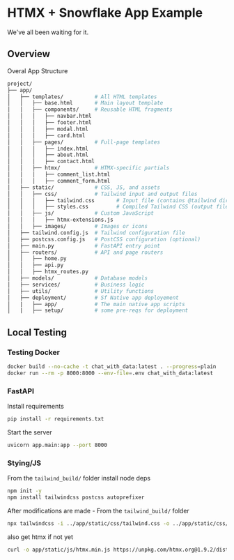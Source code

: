 # HTMX + Snowflake App Example

We've all been waiting for it.

## Overview
Overal App Structure
```graphql
project/
├── app/
│   ├── templates/          # All HTML templates
│   │   ├── base.html       # Main layout template
│   │   ├── components/     # Reusable HTML fragments
│   │   │   ├── navbar.html
│   │   │   ├── footer.html
│   │   │   ├── modal.html
│   │   │   ├── card.html
│   │   ├── pages/          # Full-page templates
│   │   │   ├── index.html
│   │   │   ├── about.html
│   │   │   ├── contact.html
│   │   ├── htmx/           # HTMX-specific partials
│   │   │   ├── comment_list.html
│   │   │   ├── comment_form.html
│   ├── static/             # CSS, JS, and assets
│   │   ├── css/            # Tailwind input and output files
│   │   │   ├── tailwind.css       # Input file (contains @tailwind directives)
│   │   │   ├── styles.css         # Compiled Tailwind CSS (output file)
│   │   ├── js/             # Custom JavaScript
│   │   │   ├── htmx-extensions.js
│   │   ├── images/         # Images or icons
│   ├── tailwind.config.js  # Tailwind configuration file
│   ├── postcss.config.js   # PostCSS configuration (optional)
│   ├── main.py             # FastAPI entry point
│   ├── routers/            # API and page routers
│   │   ├── home.py
│   │   ├── api.py
│   │   ├── htmx_routes.py
│   ├── models/             # Database models
│   ├── services/           # Business logic
│   ├── utils/              # Utility functions
│   ├── deployment/         # Sf Native app deployement
│   |   ├── app/            # The main native app scripts
│   |   ├── setup/          # some pre-reqs for deployment
```

## Local Testing

### Testing Docker
```bash
docker build --no-cache -t chat_with_data:latest . --progress=plain
docker run --rm -p 8000:8000 --env-file=.env chat_with_data:latest
```

### FastAPI
Install requirements
```bash
pip install -r requirements.txt
```

Start the server
```bash
uvicorn app.main:app --port 8000
```

### Stying/JS
From the `tailwind_build/` folder install node deps
```bash
npm init -y
npm install tailwindcss postcss autoprefixer

```

After modifications are made - From the `tailwind_build/` folder 
```bash
npx tailwindcss -i ../app/static/css/tailwind.css -o ../app/static/css/styles.css --watch
```

also get htmx if not yet
```bash
curl -o app/static/js/htmx.min.js https://unpkg.com/htmx.org@1.9.2/dist/htmx.min.js
```